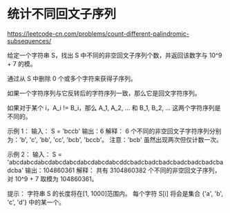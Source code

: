 # 统计不同回文子序列

https://leetcode-cn.com/problems/count-different-palindromic-subsequences/

给定一个字符串 S，找出 S 中不同的非空回文子序列个数，并返回该数字与 10^9 + 7 的模。

通过从 S 中删除 0 个或多个字符来获得子序列。

如果一个字符序列与它反转后的字符序列一致，那么它是回文字符序列。

如果对于某个  i，A_i != B_i，那么 A_1, A_2, ... 和 B_1, B_2, ... 这两个字符序列是不同的。

示例 1：
输入：
S = 'bccb'
输出：6
解释：
6 个不同的非空回文子字符序列分别为：'b', 'c', 'bb', 'cc', 'bcb', 'bccb'。
注意：'bcb' 虽然出现两次但仅计数一次。

示例 2：
输入：
S = 'abcdabcdabcdabcdabcdabcdabcdabcddcbadcbadcbadcbadcbadcbadcbadcba'
输出：104860361
解释：
共有 3104860382 个不同的非空回文子序列，对 10^9 + 7 取模为 104860361。

提示：
字符串 S 的长度将在[1, 1000]范围内。
每个字符 S[i] 将会是集合 {'a', 'b', 'c', 'd'} 中的某一个。
